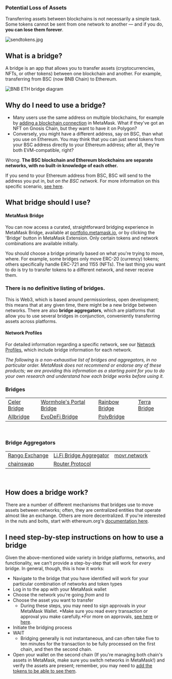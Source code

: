 
### Potential Loss of Assets


Transferring assets between blockchains is not necessarily a simple task. Some tokens cannot be sent from one network to another — and if you do, **you can lose them forever**.



![sendtokens.jpg](https://support.metamask.io/hc/article_attachments/16533766254875)


What is a bridge?
-----------------


A bridge is an app that allows you to transfer assets (cryptocurrencies, NFTs, or other tokens) between one blockchain and another. For example, transferring from BSC (now BNB Chain) to Ethereum.


![BNB ETH bridge diagram](https://support.metamask.io/hc/article_attachments/16533744376603)


Why do I need to use a bridge?
------------------------------


* Many users use the same address on multiple blockchains, for example by [adding a blockchain connection](https://support.metamask.io/hc/en-us/articles/360043227612) in MetaMask. What if they've got an NFT on Gnosis Chain, but they want to have it on Polygon?
* Conversely, you might have a different address, say on BSC, than what you use on Ethereum. You may think that you can just send tokens from your BSC address directly to your Ethereum address; after all, they're both EVM-compatible, right?


*Wrong.* **The BSC blockchain and Ethereum blockchains are separate networks, with no built-in knowledge of each other.** 


If you send to your Ethereum address from BSC, BSC will send to the address you put in, but *on the BSC network.* For more information on this specific scenario, [see here](https://academy.binance.com/en/articles/how-to-recover-crypto-transferred-to-the-wrong-network-on-binance).


What bridge should I use?
-------------------------



#### MetaMask Bridge


You can now access a curated, straightforward bridging experience in MetaMask Bridge, available at [portfolio.metamask.io](https://portfolio.metamask.io/), or by clicking the 'Bridge' button in MetaMask Extension. Only certain tokens and network combinations are available initially.



You should choose a bridge primarily based on what you're trying to move, where. For example, some bridges only move ERC-20 (currency) tokens; others specifically handle ERC-721 and 1155 (NFTs). The last thing you want to do is try to transfer tokens to a different network, and never receive them.


### There is no definitive listing of bridges.


This is Web3, which is based around permissionless, open development; this means that at any given time, there might be a new bridge between networks. There are also **bridge aggregators**, which are platforms that allow you to use several bridges in conjunction, conveniently transferring assets across platforms.



#### Network Profiles


For detailed information regarding a specific network, see our [Network Profiles](https://support.metamask.io/hc/en-us/sections/4442278744475-Network-Profiles), which include bridge information for each network.



*The following is a non-exhaustive list of bridges and aggregators, in no particular order. MetaMask does not recommend or endorse any of these products; we are providing this information as a starting point for you to do your own research and understand how each bridge works before using it.*


### Bridges




|  |  |  |  |
| --- | --- | --- | --- |
| [Celer Bridge](https://cbridge.celer.network/#/transfer) | [Wormhole's Portal Bridge](https://portalbridge.com/#/transfer) | [Rainbow Bridge](https://rainbowbridge.app/transfer) | [Terra Bridge](https://bridge.terra.money/) |
| [Allbridge](https://allbridge.io/) | [EvoDeFi Bridge](https://bridge.evodefi.com/) | [PolyBridge](https://bridge.poly.network/) |


 


### Bridge Aggregators




|  |  |  |
| --- | --- | --- |
| [Rango Exchange](https://rango.exchange/) | [Li.Fi Bridge Aggregator](https://links.li.finance/) | [movr.network](https://www.movr.network/) |
| [chainswap](https://chainswap.com/) | [Router Protocol](https://www.routerprotocol.com/) |  |


 


How does a bridge work?
-----------------------


There are a number of different mechanisms that bridges use to move assets between networks; often, they are centralized entities that operate almost like an exchange. Others are more decentralized. If you're interested in the nuts and bolts, start with ethereum.org's [documentation here](https://ethereum.org/en/bridges/).


I need step-by-step instructions on how to use a bridge
-------------------------------------------------------


Given the above-mentioned wide variety in bridge platforms, networks, and functionality, we can't provide a step-by-step that will work for *every* bridge. In general, though, this is how it works:


* Navigate to the bridge that you have identified will work for your particular combination of networks and token types
* Log in to the app with your MetaMask wallet
* Choose the network you're going *from* and *to*
* Choose the asset you want to transfer
	+ During these steps, you may need to sign approvals in your MetaMask Wallet. *Make sure you read every transaction or approval you make carefully.*For more on approvals, [see here](https://consensys.net/blog/metamask/the-seal-of-approval-know-what-youre-consenting-to-with-permissions-and-approvals-in-metamask/) or [here](https://support.metamask.io/hc/en-us/articles/6174898326683).
* Initiate the bridging process
* WAIT
	+ Bridging generally is not instantaneous, and can often take five to ten minutes for the transaction to be fully processed on the first chain, and then the second chain.
* Open your wallet on the second chain (If you're managing both chain's assets in MetaMask, make sure you switch networks in MetaMask!) and verify the assets are present; remember, you may need to [add the tokens to be able to see them](https://support.metamask.io/hc/en-us/articles/360015489031).


 


 

